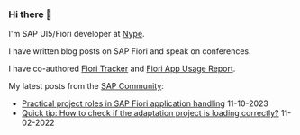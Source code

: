 ### Hi there 👋

I'm SAP UI5/Fiori developer at [Nype](https://npe.cm).

I have written blog posts on SAP Fiori and speak on conferences.

I have co-authored [Fiori Tracker](https://help.fioritracker.org) and [Fiori App Usage Report](https://help.fioriappsusage.org).


My latest posts from the [SAP Community](https://community.sap.com/t5/user/viewprofilepage/user-id/739):
- [Practical project roles in SAP Fiori application handling]( https://blogs.sap.com/?p=13578582 ) ‎11-10-2023
- [Quick tip: How to check if the adaptation project is loading correctly?]( https://community.sap.com/t5/technology-blogs-by-members/quick-tip-how-to-check-if-the-adaptation-project-is-loading-correctly/ba-p/13562297 ) 11-02-2022

